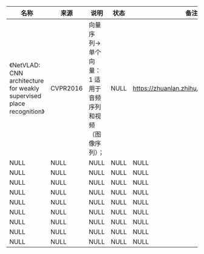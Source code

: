 |名称  |  来源   | 说明  |状态   | 备注  |
|  ----  | ----  |----  | ----  |----  |
| 《NetVLAD: CNN architecture for weakly supervised place recognition》| CVPR2016|向量序列->单个向量：<br/>1 适用于音频序列和视频（图像序列）；|NULL |https://zhuanlan.zhihu.com/p/96718053|
| NULL  | NULL |NULL |NULL |NULL |
| NULL  | NULL |NULL |NULL |NULL |
| NULL  | NULL |NULL |NULL |NULL |
| NULL  | NULL |NULL |NULL |NULL |
| NULL  | NULL |NULL |NULL |NULL |
| NULL  | NULL |NULL |NULL |NULL |
| NULL  | NULL |NULL |NULL |NULL |
| NULL  | NULL |NULL |NULL |NULL |
| NULL  | NULL |NULL |NULL |NULL |
